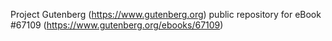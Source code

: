 Project Gutenberg (https://www.gutenberg.org) public repository for
eBook #67109 (https://www.gutenberg.org/ebooks/67109)
